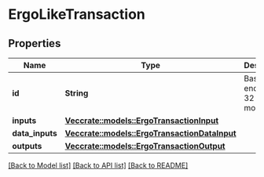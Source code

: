 # ErgoLikeTransaction

## Properties

Name | Type | Description | Notes
------------ | ------------- | ------------- | -------------
**id** | **String** | Base16-encoded 32 byte modifier id | 
**inputs** | [**Vec<crate::models::ErgoTransactionInput>**](ErgoTransactionInput.md) |  | 
**data_inputs** | [**Vec<crate::models::ErgoTransactionDataInput>**](ErgoTransactionDataInput.md) |  | 
**outputs** | [**Vec<crate::models::ErgoTransactionOutput>**](ErgoTransactionOutput.md) |  | 

[[Back to Model list]](../README.md#documentation-for-models) [[Back to API list]](../README.md#documentation-for-api-endpoints) [[Back to README]](../README.md)


